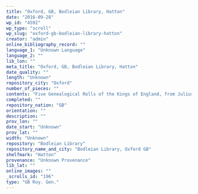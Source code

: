 ```yaml
---
title: "Oxford, GB, Bodleian Library, Hatton"
date: "2016-09-28"
wp_id: "4592"
wp_type: "scroll"
wp_slug: "oxford-gb-bodleian-library-hatton"
creator: "admin"
online_bibliography_record: ""
language_1: "Unknown Language"
language_2: ""
lib_lon: ""
meta_title: "Oxford, GB, Bodleian Library, Hatton"
date_quality: ""
length: "Unknown"
repository_city: "Oxford"
number_of_pieces: ""
contents: "Five Genealogical Rolls of the Kings of England, from Julius Caesar, with arms."
completed: ""
repository_nation: "GB"
orientation: ""
description: ""
prov_lon: ""
date_start: "Unknown"
prov_lat: ""
width: "Unknown"
repository: "Bodleian Library"
repository_name_and_city: "Bodleian Library, Oxford GB"
shelfmark: "Hatton"
provenance: "Unknown Provenance"
lib_lat: ""
online_images: ""
_scrolls_id: "196"
type: "GB Roy. Gen."
---
```



